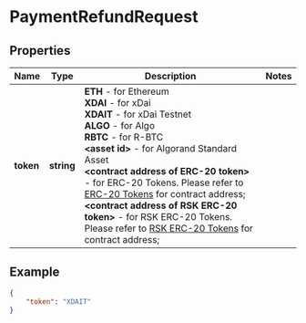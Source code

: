 # PaymentRefundRequest

## Properties
Name | Type | Description | Notes
------------ | ------------- | ------------- | -------------
**token** | **string** | <b>ETH</b> - for Ethereum  <br/> <b>XDAI</b> - for xDai <br/> <b>XDAIT</b> - for xDai Testnet <br/> <b>ALGO</b> - for Algo <br/> <b>RBTC</b> - for R-BTC <br/> <b> &lt;asset id&gt;</b> - for Algorand Standard Asset <br/> <b> &lt;contract address of ERC-20 token&gt;</b> - for ERC-20 Tokens. Please refer to [ERC-20 Tokens](https://pay.bleumi.com/docs/#erc-20) for contract address; <br/> <b> &lt;contract address of RSK ERC-20 token&gt;</b> - for RSK ERC-20 Tokens. Please refer to [RSK ERC-20 Tokens](https://pay.bugnet.work/docs/#rsk-tokens-erc-20) for contract address;| 

## Example

```json
{
    "token": "XDAIT"
}
```